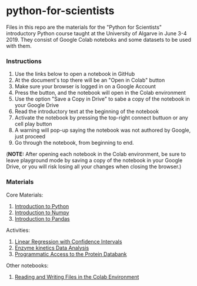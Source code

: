 # python-for-scientists

Files in this repo are the materials for the "Python for Scientists" introductory Python
course taught at the University of Algarve in June 3-4 2019.
They consist of Google Colab noteboks and some datasets to be used with them.

### Instructions

1. Use the links below to open a notebook in GitHub
2. At the document's top there will be an "Open in Colab" button
3. Make sure your browser is logged in on a Google Account
4. Press the button, and the notebook will open in the Colab environment
5. Use the option "Save a Copy in Drive" to sabe a copy of the notebook in your Google Drive
6. Read the introductory text at the beginning of the notebook
7. Activate the notebook by pressing the top-right connect buttuon or any cell play button
8. A warning will pop-up saying the notebook was not authored by Google, just proceed
9. Go through the notebook, from beginning to end.

(**NOTE:** After opening each notebook in the Colab environment, be sure to leave playground mode by saving a copy
of the notebook in your Google Drive, or you will risk losing all your changes when closing the browser.) 

### Materials

Core Materials:
1. [Introduction to Python](https://github.com/pjmartel/python-for-scientists/blob/master/Introduction_to_Python.ipynb)
2. [Introduction to Numpy](https://github.com/pjmartel/python-for-scientists/blob/master/Introduction_to_numpy.ipynb)
3. [Introduction to Pandas](https://github.com/pjmartel/python-for-scientists/blob/master/Introduction_to_pandas.ipynb)

Activities:

1. [Linear Regression with Confidence Intervals](https://github.com/pjmartel/python-for-scientists/blob/master/linear_regression_with_intervals.ipynb)
2. [Enzyme kinetics Data Analysis](https://github.com/pjmartel/python-for-scientists/blob/master/Kinetic_data_analysis.ipynb)
3. [Programmatic Access to the Protein Databank](https://github.com/pjmartel/python-for-scientists/blob/master/Programmatic_Access_PDB.ipynb)

Other notebooks:

1. [Reading and Writing Files in the Colab Environment](https://github.com/pjmartel/python-for-scientists/blob/master/Colab_reading_and_writing_files.ipynb)

